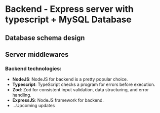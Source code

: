 # Backend - Express server with typescript + MySQL Database

## Database schema design

## Server middlewares

### Backend technologies:

-   **NodeJS**: NodeJS for backend is a pretty popular choice.
-   **Typescript**: TypeScript checks a program for errors before execution.
-   **Zod**: Zod for consistent input validation, data structuring, and error handling.
-   **ExpressJS**: NodeJS framework for backend.
-   ...Upcoming updates
